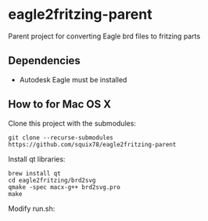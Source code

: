 # eagle2fritzing-parent
Parent project for converting Eagle brd files to fritzing parts

## Dependencies
* Autodesk Eagle must be installed

## How to for Mac OS X

Clone this project with the submodules:
```
git clone --recurse-submodules https://github.com/squix78/eagle2fritzing-parent
```

Install qt libraries:
```
brew install qt
cd eagle2fritzing/brd2svg
qmake -spec macx-g++ brd2svg.pro
make
```

Modify run.sh:
```

```
